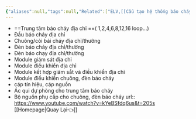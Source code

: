 ```yaml
---
{"aliases":null,"tags":null,"Related":["ELV,[[Cấu tạo hệ thống báo cháy địa chỉ]]"],"date":null,"URL":"https://www.youtube.com/watch?v=kYeBSfdq6us&t=205s","Author":null,"dg-publish":true,"cover":null,"permalink":"/ELV/Báo cháy -Fire alarm system/Cấu tạo hệ thống báo cháy địa chỉ/","dgPassFrontmatter":true,"noteIcon":"2","created":"2024-01-10T17:43:01.010+07:00","updated":"2024-01-12T13:52:07.580+07:00"}
---
```


-  ==Trung tâm báo cháy địa chỉ ==( 1,2,4,6,8,12,16 loop...)
- Đầu báo cháy địa chỉ
- Chuông/còi bái cháy địa chỉ/thường
- Đèn báo cháy địa chỉ/thường
- Đèn báo chạy địa chỉ/thường
- Module giám sát địa chỉ
- Module điều khiển địa chỉ
- Module kết hợp giám sắt và điều khiển địa chỉ
- Module điều khiển chuông, đèn báo cháy
- cáp tín hiệu, cáp nguồn
- Ác qui dự phòng cho trung tâm báo cháy 
- Bộ nguồn phụ cấp cho chuông, đèn báo cháy
url::  https://www.youtube.com/watch?v=kYeBSfdq6us&t=205s
 [[Homepage\|Quay Lại👈]]
